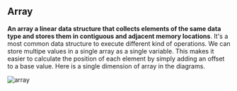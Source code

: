 ## Array
**An array a linear data structure that collects elements of the same data type and stores them in contiguous and adjacent memory locations**. It's a most common data structure to execute different kind of operations. We can store multipe values in a single array as a single variable. This makes it easier to calculate the position of each element by simply adding an offset to a base value. Here is a single dimension of array in the diagrams.

![array](https://user-images.githubusercontent.com/29992994/211781529-94e727b1-a358-4e32-814c-99cce0f4f57f.png)
